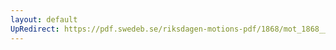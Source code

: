```yaml
---
layout: default
UpRedirect: https://pdf.swedeb.se/riksdagen-motions-pdf/1868/mot_1868__fk__00079.pdf
---
```

